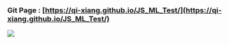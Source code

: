 ### Git Page : [https://qi-xiang.github.io/JS_ML_Test/](https://qi-xiang.github.io/JS_ML_Test/)

![](https://i.imgur.com/QLXcHBD.png)
